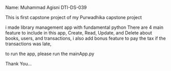 Name: Muhammad Agisni
DTI-DS-039

This is first capstone project of my Purwadhika capstone project

i made library management app with fundamental python
There are 4 main feature to include in this app,
Create, Read, Update, and Delete about books, users, and transactions,
i also add bonus feature to pay the tax if the transactions was late,

to run the app, please run the mainApp.py 

Thank You...
